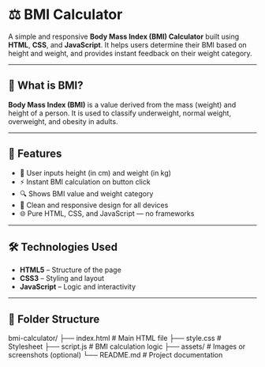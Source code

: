 # ⚖️ BMI Calculator

A simple and responsive **Body Mass Index (BMI) Calculator** built using **HTML**, **CSS**, and **JavaScript**. It helps users determine their BMI based on height and weight, and provides instant feedback on their weight category.

---

## 📌 What is BMI?

**Body Mass Index (BMI)** is a value derived from the mass (weight) and height of a person. It is used to classify underweight, normal weight, overweight, and obesity in adults.

---

## 🚀 Features

- 📏 User inputs height (in cm) and weight (in kg)
- ⚡ Instant BMI calculation on button click
- 🔍 Shows BMI value and weight category
- 🎨 Clean and responsive design for all devices
- 🌐 Pure HTML, CSS, and JavaScript — no frameworks

---

## 🛠️ Technologies Used

- **HTML5** – Structure of the page
- **CSS3** – Styling and layout
- **JavaScript** – Logic and interactivity

---
## 📁 Folder Structure
bmi-calculator/
├── index.html          # Main HTML file
├── style.css           # Stylesheet
├── script.js           # BMI calculation logic
├── assets/             # Images or screenshots (optional)
└── README.md           # Project documentation
